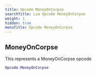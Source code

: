 ```yaml
---
title: Opcode MoneyOnCorpse
searchTitle: Lua Opcode MoneyOnCorpse
weight: 1
hidden: true
menuTitle: Opcode MoneyOnCorpse
---
```

## MoneyOnCorpse

This represents a MoneyOnCorpse opcode
```lua
Opcode.MoneyOnCorpse
```